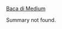 <!--START_SECTION:medium-->
[Baca di Medium](https://medium.com/@dikaelsaputra/enkapsulasi-dan-akses-modifier-2157af7cf274?source=rss-272e0aace4a6------2)

Summary not found.
<!--END_SECTION:medium-->